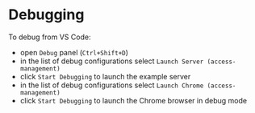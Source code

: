 # Debugging

To debug from VS Code:

* open `Debug` panel (`Ctrl+Shift+D`)
* in the list of debug configurations select `Launch Server (access-management)`
* click `Start Debugging` to launch the example server
* in the list of debug configurations select `Launch Chrome (access-management)`
* click `Start Debugging` to launch the Chrome browser in debug mode

